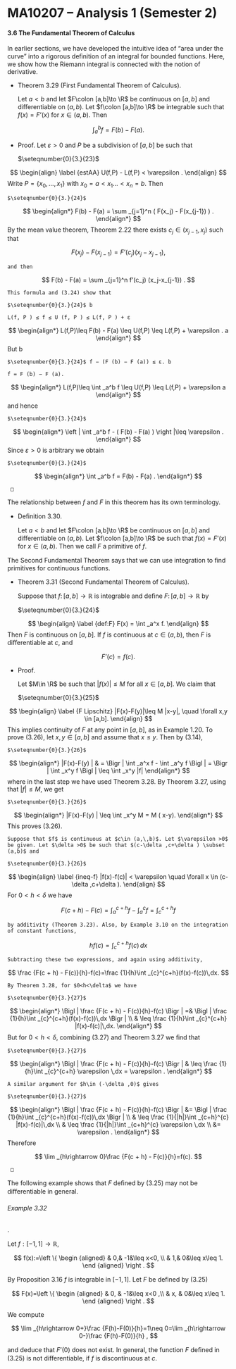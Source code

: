 MA10207 – Analysis 1 (Semester 2)
=================================

#### 3.6 The Fundamental Theorem of Calculus

In earlier sections, we have developed the intuitive idea of “area under the curve” into a rigorous deﬁnition of an integral for bounded functions. Here, we show how the Riemann integral is connected with the notion of derivative.

*   Theorem 3.29 (First Fundamental Theorem of Calculus). 
    
    Let $a<b$ and let $F\colon [a,b]\to \R$ be continuous on $[a,b]$ and diﬀerentiable on $(a,b)$. Let $f\colon [a,b]\to \R$ be integrable such that $f(x) = F’(x)$ for $x\in (a,b)$. Then
    
    
$$
 \int _a^b f = F(b) - F(a). 
$$

    

*   Proof. Let $\varepsilon >0$ and $P$ be a subdivision of $[a,b]$ be such that
    
    $\seteqnumber{0}{3.}{23}$
    
    
$$
 \begin{align} \label {estAA} U(f,P) - L(f,P) < \varepsilon . \end{align} 
$$
 Write $P = \{x_0,\ldots ,x_1\}$ with $x_0 = a < x_1 \ldots < x_n=b$. Then
    
    $\seteqnumber{0}{3.}{24}$
    
    
$$
 \begin{align*} F(b) - F(a) = \sum _{j=1}^n ( F(x_j) - F(x_{j-1}) ) . \end{align*} 
$$
 By the mean value theorem, Theorem 2.22 there exists $c_j \in (x_{j-1},x_j)$ such that
    
    
$$
 F(x_j) - F(x_{j-1}) = F’(c_j) (x_j-x_{j-1}), 
$$

    
    and then
    
    
$$
 F(b) - F(a) = \sum _{j=1}^n f’(c_j) (x_j-x_{j-1}) . 
$$

    
    This formula and (3.24) show that
    
    $\seteqnumber{0}{3.}{24}$ b
    
    L(f, P ) ≤ f ≤ U (f, P ) ≤ L(f, P ) + ε 
$$
 \begin{align*} L(f,P)\leq F(b) - F(a) \leq U(f,P) \leq L(f,P) + \varepsilon . a \end{align*} 
$$
 But b
    
    $\seteqnumber{0}{3.}{24}$ f − (F (b) − F (a)) ≤ ε. b
    
    f = F (b) − F (a). 
$$
 \begin{align*} L(f,P)\leq \int _a^b f \leq U(f,P) \leq L(f,P) + \varepsilon a \end{align*} 
$$
 and hence
    
    $\seteqnumber{0}{3.}{24}$
    
    
$$
 \begin{align*} \left | \int _a^b f - ( F(b) - F(a) ) \right |\leq \varepsilon . \end{align*} 
$$
 Since $\varepsilon >0$ is arbitrary we obtain
    
    $\seteqnumber{0}{3.}{24}$
    
    
$$
 \begin{align*} \int _a^b f = F(b) - F(a) . \end{align*} 
$$

    
     □
    

The relationship between $f$ and $F$ in this theorem has its own terminology.

*   Deﬁnition 3.30. 
    
    Let $a<b$ and let $F\colon [a,b]\to \R$ be continuous on $[a,b]$ and diﬀerentiable on $(a,b)$. Let $f\colon [a,b]\to \R$ be such that $f(x) = F’(x)$ for $x\in (a,b)$. Then we call $F$ a primitive of $f$.
    

The Second Fundamental Theorem says that we can use integration to ﬁnd primitives for continuous functions.

*   Theorem 3.31 (Second Fundamental Theorem of Calculus). 
    
    Suppose that $f \colon [a, b] \rightarrow \mathbb {R}$ is integrable and deﬁne $F \colon [a, b] \rightarrow \mathbb {R}$ by
    
    $\seteqnumber{0}{3.}{24}$
    
    
$$
 \begin{align} \label {def:F} F(x) = \int _a^x f. \end{align} 
$$
 Then $F$ is continuous on $[a,b]$. If $f$ is continuous at $c \in (a, b)$, then $F$ is diﬀerentiable at $c$, and
    
    
$$
 F’(c) = f(c). 
$$

    

*   Proof.
    
    Let $M\in \R$ be such that $|f(x)| \leq M$ for all $x\in [a,b]$. We claim that
    
    $\seteqnumber{0}{3.}{25}$
    
    
$$
 \begin{align} \label {F Lipschitz} |F(x)-F(y)|\leq M |x-y|, \quad \forall x,y \in [a,b]. \end{align} 
$$
 This implies continuity of $F$ at any point in $[a,b]$, as in Example 1.20. To prove (3.26), let $x,y\in [a,b]$ and assume that $x\leq y$. Then by (3.14),
    
    $\seteqnumber{0}{3.}{26}$
    
    
$$
 \begin{align*} |F(x)-F(y) | & = \Bigr | \int _a^x f - \int _a^y f \Bigl | = \Bigr | \int _x^y f \Bigl | \leq \int _x^y |f| \end{align*} 
$$
 where in the last step we have used Theorem 3.28. By Theorem 3.27, using that $|f|\leq M$, we get
    
    $\seteqnumber{0}{3.}{26}$
    
    
$$
 \begin{align*} |F(x)-F(y) | \leq \int _x^y M = M ( x-y). \end{align*} 
$$
 This proves (3.26).
    
    Suppose that $f$ is continuous at $c\in (a,\,b)$. Let $\varepsilon >0$ be given. Let $\delta >0$ be such that $(c-\delta ,c+\delta ) \subset (a,b)$ and
    
    $\seteqnumber{0}{3.}{26}$
    
    
$$
 \begin{align} \label {ineq-f} |f(x)-f(c)| < \varepsilon \quad \forall x \in (c-\delta ,c+\delta ). \end{align} 
$$
 For $0<h<\delta$ we have
    
    
$$
 F(c + h) - F(c) = \int _a^{c + h} f - \int _a^c f = \int _c^{c + h} f 
$$

    
    by additivity (Theorem 3.23). Also, by Example 3.10 on the integration of constant functions,
    
    
$$
 hf(c)=\int _{c}^{c+h} f(c)\,dx 
$$

    
    Subtracting these two expressions, and again using additivity,
    
    
$$
 \frac {F(c + h) - F(c)}{h}-f(c)=\frac {1}{h}\int _{c}^{c+h}(f(x)-f(c))\,dx. 
$$

    
    By Theorem 3.28, for $0<h<\delta$ we have
    
    $\seteqnumber{0}{3.}{27}$
    
    
$$
 \begin{align*} \Bigl | \frac {F(c + h) - F(c)}{h}-f(c) \Bigr | =& \Bigl | \frac {1}{h}\int _{c}^{c+h}(f(x)-f(c))\,dx \Bigr | \\ & \leq \frac {1}{h}\int _{c}^{c+h} |f(x)-f(c)|\,dx. \end{align*} 
$$
 But for $0<h<\delta$, combining (3.27) and Theorem 3.27 we ﬁnd that
    
    $\seteqnumber{0}{3.}{27}$
    
    
$$
 \begin{align*} \Bigl | \frac {F(c + h) - F(c)}{h}-f(c) \Bigr | & \leq \frac {1}{h}\int _{c}^{c+h} \varepsilon \,dx = \varepsilon . \end{align*} 
$$

    
    A similar argument for $h\in (-\delta ,0)$ gives
    
    $\seteqnumber{0}{3.}{27}$
    
    
$$
 \begin{align*} \Bigl | \frac {F(c + h) - F(c)}{h}-f(c) \Bigr | &= \Bigl | \frac {1}{h}\int _{c}^{c+h}(f(x)-f(c))\,dx \Bigr | \\ & \leq \frac {1}{|h|}\int _{c+h}^{c} |f(x)-f(c)|\,dx \\ & \leq \frac {1}{|h|}\int _{c+h}^{c} \varepsilon \,dx \\ &= \varepsilon . \end{align*} 
$$
 Therefore
    
    
$$
 \lim _{h\rightarrow 0}\frac {F(c + h) - F(c)}{h}=f(c). 
$$

    
     □
    

The following example shows that $F$ deﬁned by (3.25) may not be diﬀerentiable in general.

###### Example 3.32

. 

Let $f:[-1,1]\rightarrow \mathbb {R}$,


$$
 f(x):=\left \{ \begin {aligned} & 0,& -1&\leq x<0, \\ & 1,& 0&\leq x\leq 1. \end {aligned} \right . 
$$


By Proposition 3.16 $f$ is integrable in $[-1,1]$. Let $F$ be deﬁned by (3.25)


$$
 F(x)=\left \{ \begin {aligned} & 0, & -1&\leq x<0 ,\\ & x, & 0&\leq x\leq 1. \end {aligned} \right . 
$$


We compute


$$
 \lim _{h\rightarrow 0+}\frac {F(h)-F(0)}{h}=1\neq 0=\lim _{h\rightarrow 0-}\frac {F(h)-F(0)}{h} , 
$$


and deduce that $F’(0)$ does not exist. In general, the function $F$ deﬁned in (3.25) is not diﬀerentiable, if $f$ is discontinuous at $c$.